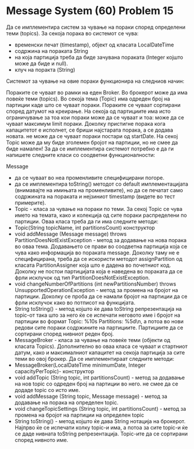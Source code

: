 # Message System (60) Problem 15 
Да се имплементира систем за чување на пораки според определени теми (topics). За секоја порака во системот се чува:

- временски печат (timestamp), објект од класата LocalDateTime
- содржина на пораката String
- на која партиција треба да биде зачувана пораката (Integer којшто може да биде и null).
- клуч на поракта (String)

Системот за чување на овие пораки функционира на следниов начин:

Пораките се чуваат во рамки на еден Broker. Во брокерот може да има повеќе теми (topics).
Во секоја тема (Topic) има одреден број на партиции каде што се чуваат пораки. Пораките се чуваат сортирани според датумот на креирање. На секоја од партициите има исто ограничување за тоа кои пораки може да се чуваат и тоа:
може да се чуваат максимум limit пораки. Доколку пристигне порака кога капацитетот е исполнет, се бриши најстарата порака, а се додава новата.
не може да се чуваат пораки постари од startDate.
На секој Topic може да му биде зголемен бројот на партиции, но не смее да биде намален!
За да се имплементира системот потребно е да ги напишете следните класи со соодветни функционалности:

Message
- да се чуваат во неа променливите специфицирани погоре.
- да се имплементира toString() методот со default имплементацијата (внимавајте на имињата на променливите), но да се печатат само содржината на пораката и нејзиниот timestamp (видете во тест примерите).
- Topic - класа за чување на пораки по теми. За секој Topic се чува името на темата, како и колекција од сите пораки распределени по партиции. Оваа класа треба да ги има следните методи:
- Topic(String topicName, int partitionsCount) конструктор
- void addMessage (Message message) throws PartitionDoesNotExistException - метод за додавање на нова порака во оваа тема. Додавањето се прави во соодветна партиција која се чува како информација во пораката message. Доколку таму не е специфицирана, треба да се искористи методот assignPartition од класата PartitionAssigner која што е дадена во почетниот код. Доколку не постои партицијата која е наведена во пораката да се фрли исклучок од тип PartitionDoesNotExistException.
- void changeNumberOfPartitions (int newPartitionsNumber) throws UnsupportedOperationException - метод за промена на бројот на партиции. Доколку се проба да се намали бројот на партиции да се фрли исклучок како во потписот на функцијата.
- String toString() - метод којшто ќе дава toString репрезентација на topic-oт така што за него ќе се испечати неговото име i бројот на партиции во формат Topic: %10s Partitions: %5d\n, а потоа во нови редови сите пораки содржините на партициите. Партициите да се сортирани според нивниот реден број.
- MessageBroker - класа за чување на повеќе теми (објекти од класата Topics). Дополнително во оваа класа се чуваат и стартниот датум, како и максималниот капацитет на секоја партиција за сите теми во овој брокер. Да се имплементираат следните методи:
- MessageBroker(LocalDateTime minimumDate, Integer capacityPerTopic)- конструктор
- void addTopic (String topic, int partitionsCount) - метод за додавање на нов topic со одреден број на партиции во него. не смее да се додаде topic со исто име.
- void addMessage (String topic, Message message) - метод за додавање на порака на определен topic.
- void changeTopicSettings (String topic, int partitionsCount) - метод за промена на бројот на партиции на определен topic
- String toString() - метод којшто ќе дава String нотација на брокерот. Најпрво ќе се испечати колку topic-и има, а потоа за сите topic-и ќе се даде нивната toString репрезентација. Topic-ите да се сортирани според нивното име.